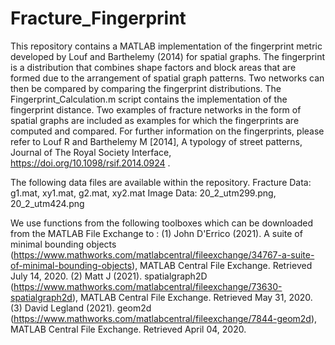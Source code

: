 # Fracture_Fingerprint
This repository contains a MATLAB implementation of the fingerprint metric developed by Louf and Barthelemy (2014) for spatial graphs. The fingerprint is a distribution that combines shape factors and block areas that are formed due to the arrangement of spatial graph patterns. Two networks can then be compared by comparing the fingerprint distributions. The Fingerprint_Calculation.m script contains the implementation of the fingerprint distance. Two examples of fracture networks in the form of spatial graphs are included as examples for which the fingerprints are computed and compared. For further information on the fingerprints, please refer to Louf R and Barthelemy M [2014], A typology of street patterns, Journal of The Royal Society Interface, https://doi.org/10.1098/rsif.2014.0924 .

The following data files are available within the repository.
  Fracture Data: g1.mat, xy1.mat, g2.mat, xy2.mat
  Image Data: 20_2_utm299.png, 20_2_utm424.png

We use functions from the following toolboxes which can be downloaded from the MATLAB File Exchange to :
(1) John D'Errico (2021). A suite of minimal bounding objects (https://www.mathworks.com/matlabcentral/fileexchange/34767-a-suite-of-minimal-bounding-objects), MATLAB Central File Exchange. Retrieved July 14, 2020.
(2) Matt J (2021). spatialgraph2D (https://www.mathworks.com/matlabcentral/fileexchange/73630-spatialgraph2d), MATLAB Central File Exchange. Retrieved May 31, 2020.
(3) David Legland (2021). geom2d (https://www.mathworks.com/matlabcentral/fileexchange/7844-geom2d), MATLAB Central File Exchange. Retrieved April 04, 2020.
